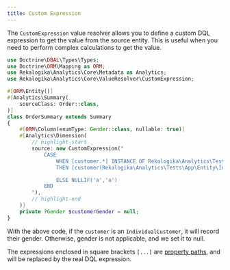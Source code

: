 ```yaml
---
title: Custom Expression
---
```


The `CustomExpression` value resolver allows you to define a custom DQL
expression to get the value from the source entity. This is useful when you need
to perform complex calculations to get the value.

```php
use Doctrine\DBAL\Types\Types;
use Doctrine\ORM\Mapping as ORM;
use Rekalogika\Analytics\Core\Metadata as Analytics;
use Rekalogika\Analytics\Core\ValueResolver\CustomExpression;

#[ORM\Entity()]
#[Analytics\Summary(
    sourceClass: Order::class,
)]
class OrderSummary extends Summary
{
    #[ORM\Column(enumType: Gender::class, nullable: true)]
    #[Analytics\Dimension(
        // highlight-start
        source: new CustomExpression("
            CASE
                WHEN [customer.*] INSTANCE OF Rekalogika\Analytics\Tests\App\Entity\IndividualCustomer
                THEN [customer(Rekalogika\Analytics\Tests\App\Entity\IndividualCustomer).gender]

                ELSE NULLIF('a','a')
            END
        "),
        // highlight-end
    )]
    private ?Gender $customerGender = null;
}
```

With the above code, if the `customer` is an `IndividualCustomer`, it will record
their gender. Otherwise, gender is not applicable, and we set it to null.

The expressions enclosed in square brackets `[...]` are [property
paths](./property-path), and will be replaced by the real DQL expression.